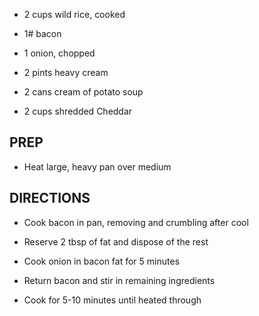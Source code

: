 - 2 cups wild rice, cooked

- 1# bacon

- 1 onion, chopped

- 2 pints heavy cream

- 2 cans cream of potato soup

- 2 cups shredded Cheddar

## PREP

- Heat large, heavy pan over medium

## DIRECTIONS

- Cook bacon in pan, removing and crumbling after cool

- Reserve 2 tbsp of fat and dispose of the rest

- Cook onion in bacon fat for 5 minutes

- Return bacon and stir in remaining ingredients

- Cook for 5-10 minutes until heated through
